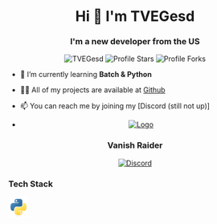 <!-- https://github.com/tvegesdofficial/ -->
<!-- LEAVE A STAR, IF YOU LIKE IT ! -->

<h1 align="center">Hi 👋 I'm TVEGesd</h1>
<h3 align="center">I'm a new developer from the US</h3>

<p align="center"> 
<img src="https://komarev.com/ghpvc/?username=tvegesdofficial&label=Profile%20views&color=lightgrey&style=flat" alt="TVEGesd" />
<img src="https://img.shields.io/badge/dynamic/json?&label=Total%20Stars&color=lightgrey&style=flat&style=for-the-badge&query=%24.stars&url=https://api.github-star-counter.workers.dev/user/tvegesdofficial" alt="Profile Stars"></a>
<img src="https://img.shields.io/badge/dynamic/json?&label=Total%20Forks&color=lightgrey&style=flat&style=for-the-badge&query=%24.forks&url=https://api.github-star-counter.workers.dev/user/tvegesdofficial" alt="Profile Forks"></a>
</p>


- 🌱 I’m currently learning **Batch & Python**

- 👨‍💻 All of my projects are available at [Github](https://github.com/tvegesdofficial?tab=repositories)

- 📫 You can reach me by joining my [Discord (still not up)]

- <p align="center">
  <a href="https://github.com/vanishgg/vanishraider">
    <img src="https://i.ibb.co/zxZ4zcR/logo.png" alt="Logo" width="100" height="100">
  </a>
</p>

<h3 align="center">Vanish Raider</h3>

<p align="center">
  <a href="https://discord.gg/invite/Mv4YQAK8F2" target="_blank">
    <img src="https://img.shields.io/badge/Discord-%237289DA.svg?style=flat&logo=discord&logoColor=white&color=8c52ff" alt="Discord">
  </a>
</p>


<h3 align="left">Tech Stack</h3>
<p align="left"> 
    <img src="https://raw.githubusercontent.com/devicons/devicon/master/icons/python/python-original.svg" alt="python" width="40" height="40"/> 
</p>
